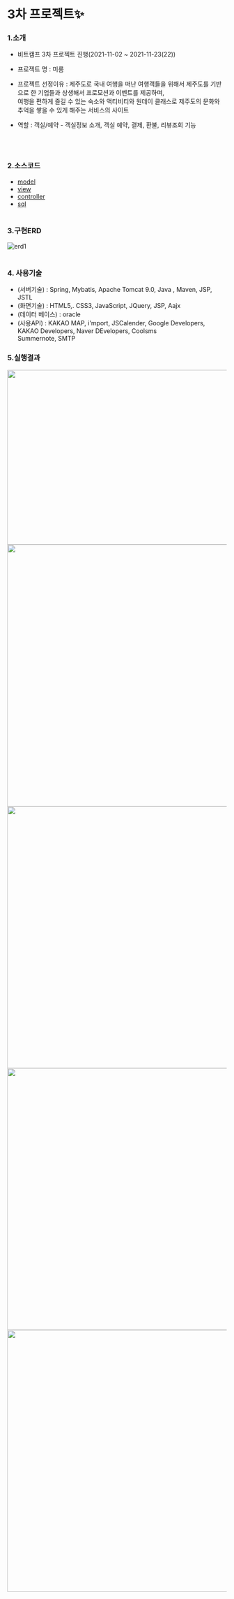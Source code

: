 # 3차 프로젝트✨
### 1.소개
   - 비트캠프 3차 프로젝트 진행(2021-11-02 ~ 2021-11-23(22))
   - 프로젝트 명 : 미룸
   - 프로젝트 선정이유 : 제주도로 국내 여행을 떠난 여행객들을 위해서 제주도를 기반으로 한 기업들과 상생해서 프로모션과 이벤트를 제공하며,<br>
   여행을 편하게 즐길 수 있는 숙소와 액티비티와 원데이 클래스로 제주도의 문화와 추억을 쌓을 수 있게 해주는 서비스의 사이트

   - 역할 : 객실/예약 - 객실정보 소개, 객실 예약, 결제, 환불, 리뷰조회 기능 <br>
      
<br><br>               
### 2.소스코드
  * [model](/MeRoom/src/main/java/com/spring/mr/vo/)
  * [view](/MeRoom/src/main/webapp/views/)
  * [controller](/MeRoom/src/main/java/com/spring/mr/controller/)
  * [sql](/MeRoom/sql/)
<br><br>
### 3.구현ERD
![erd1](https://user-images.githubusercontent.com/68181461/145713623-123352d9-9a9b-42a1-a108-730a0c2230dc.png)
<br><br>

### 4. 사용기술
  * (서버기술) : Spring, Mybatis, Apache Tomcat 9.0, Java , Maven, JSP, JSTL
  * (화면기술) : HTML5,. CSS3, JavaScript, JQuery, JSP, Aajx
  * (데이터 베이스) : oracle
  * (사용API) : KAKAO MAP, i'mport, JSCalender, Google Developers, KAKAO Developers, Naver DEvelopers, Coolsms<br>
          Summernote, SMTP 
### 5.실행결과

<img width="600px" height="400px" src="https://user-images.githubusercontent.com/68181461/143445793-e357ea20-57c7-4eff-996b-35a9122fb767.gif">

<img width="900px" height="600px" src="https://user-images.githubusercontent.com/68181461/143444230-1eb012fa-f1a9-4b76-9745-943712d7da97.gif">

<img width="900px" height="600px" src="https://user-images.githubusercontent.com/68181461/143445823-453aeaf4-5b87-489e-a711-8606f582184b.gif">

<img width="900px" height="600px" src="https://user-images.githubusercontent.com/68181461/143440056-db2203e6-1317-4b39-a318-4856350a9d24.gif">

<img width="900px" height="600px" src="https://user-images.githubusercontent.com/68181461/143440021-fd9b7c47-d79e-4968-b9a5-5e5b1a5a3562.gif">




